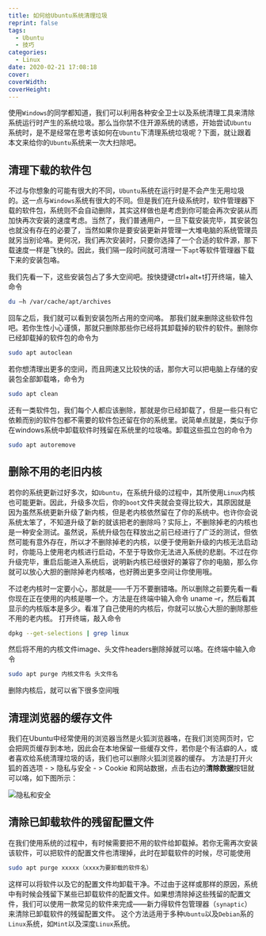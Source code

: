 ```yaml
---
title: 如何给Ubuntu系统清理垃圾
reprint: false
tags:
  - Ubuntu
  - 技巧
categories:
  - Linux
date: 2020-02-21 17:08:18
cover:
coverWidth:
coverHeight:
---
```


使用`Windows`的同学都知道，我们可以利用各种安全卫士以及系统清理工具来清除系统运行时产生的系统垃圾。那么当你禁不住开源系统的诱惑，开始尝试`Ubuntu`系统时，是不是经常在思考该如何在`Ubuntu`下清理系统垃圾呢？下面，就让跟着本文来给你的`Ubuntu`系统来一次大扫除吧。

## 清理下载的软件包

不过与你想象的可能有很大的不同，`Ubuntu`系统在运行时是不会产生无用垃圾的。这一点与`Windows`系统有很大的不同。但是我们在升级系统时，软件管理器下载的软件包，系统则不会自动删除，其实这样做也是考虑到你可能会再次安装从而加快再次安装的速度考虑。当然了，我们普通用户，一旦下载安装完毕，其安装包也就没有存在的必要了，当然如果你是要安装更新并管理一大堆电脑的系统管理员就另当别论咯。更何况，我们再次安装时，只要你选择了一个合适的软件源，那下载速度一样是飞快的。因此，我们隔一段时间就可清理一下`apt`等软件管理器下载下来的安装包咯。

我们先看一下，这些安装包占了多大空间吧。按快捷键ctrl+alt+t打开终端，输入命令

```bash
du –h /var/cache/apt/archives
```

回车之后，我们就可以看到安装包所占用的空间咯。
那我们就来删除这些软件包吧。若你生性小心谨慎，那就只删除那些你已经将其卸载掉的软件的软件。删除你已经卸载掉的软件包的命令为

```bash
sudo apt autoclean
```

若你想清理出更多的空间，而且网速又比较快的话，那你大可以把电脑上存储的安装包全部卸载咯，命令为

```bash
sudo apt clean
```

还有一类软件包，我们每个人都应该删除，那就是你已经卸载了，但是一些只有它依赖而别的软件包都不需要的软件包还留在你的系统里。说简单点就是，类似于你在windows系统中卸载软件时残留在系统里的垃圾咯。卸载这些孤立包的命令为

```bash
sudo apt autoremove
```

## 删除不用的老旧内核

若你的系统更新过好多次，如`Ubuntu`，在系统升级的过程中，其所使用`Linux`内核也可能更新。因此，升级多次后，你的`boot`文件夹就会变得比较大，其原因就是因为虽然系统更新升级了新内核，但是老内核依然留在了你的系统中。也许你会说系统太笨了，不知道升级了新的就该把老的删除吗？实际上，不删除掉老的内核也是一种安全测试。虽然说，系统升级包在释放出之前已经进行了广泛的测试，但依然可能有意外存在，所以才不删除掉老的内核，以便于使用新升级的内核无法启动时，你能马上使用老内核进行启动，不至于导致你无法进入系统的悲剧。不过在你升级完毕，重启后能进入系统后，说明新内核已经很好的兼容了你的电脑，那么你就可以放心大胆的删除掉老内核咯，也好腾出更多空间让你使用哦。

不过老内核时一定要小心，那就是——千万不要删错咯。所以删除之前要先看一看你现在正在使用的内核是哪一个。方法是在终端中输入命令
uname –r，然后看其显示的内核版本是多少。看准了自己使用的内核后，你就可以放心大胆的删除那些不用的老内核。
打开终端，敲入命令

```bash
dpkg --get-selections | grep linux
```

然后将不用的内核文件image、头文件headers删除掉就可以咯。在终端中输入命令

```bash
sudo apt purge 内核文件名 头文件名
```

删除内核后，就可以省下很多空间哦

## 清理浏览器的缓存文件

我们在Ubuntu中经常使用的浏览器当然是火狐浏览器咯，在我们浏览网页时，它会把网页缓存到本地，因此会在本地保留一些缓存文件，若你是个有洁癖的人，或者喜欢给系统清理垃圾的话，我们也可以删除火狐浏览器的缓存。 方法是打开火狐的首选项 - > 隐私与安全 - > Cookie 和网站数据，点击右边的**清除数据**按钮就可以咯，如下图所示：

![隐私和安全](https://i.loli.net/2020/02/21/VYcCDTBArQfnyGe.png)

## 清除已卸载软件的残留配置文件

在我们使用系统的过程中，有时候需要把不用的软件给卸载掉。若你无需再次安装该软件，可以把软件的配置文件也清理掉，此时在卸载软件的时候，尽可能使用

```bash
sudo apt purge xxxxx（xxxx为要卸载的软件名）
```

这样可以将软件以及它的配置文件均卸载干净。不过由于这样或那样的原因，系统中有时候会残留下某些已卸载软件的配置文件。如果想清除掉这些残留的配置文件，我们可以使用一款常见的软件来完成——新力得软件包管理器（`synaptic`）来清除已卸载软件的残留配置文件。 这个方法适用于多种`Ubuntu`以及`Debian`系的`Linux`系统，如`Mint`以及深度`Linux`系统。
